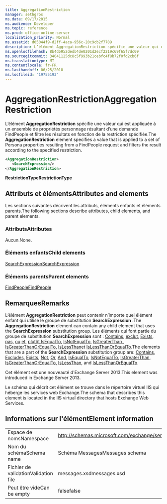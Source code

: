 ```yaml
---
title: AggregationRestriction
manager: sethgros
ms.date: 09/17/2015
ms.audience: Developer
ms.topic: reference
ms.prod: office-online-server
localization_priority: Normal
ms.assetid: d05044f9-d2ff-4aca-956c-20c9cb2f7709
description: L’élément AggregationRestriction spécifie une valeur qui est appliquée à un ensemble de propriétés personnage résultant d’une demande FindPeople et filtre les résultats en fonction de la restriction spécifiée.
ms.openlocfilehash: 8b4d5952dedb4de0201d2ecf2219c69f65f7dc09
ms.sourcegitcommit: 34041125dc8c5f993b21cebfc4f8b72f0fd2cb6f
ms.translationtype: MT
ms.contentlocale: fr-FR
ms.lasthandoff: 06/25/2018
ms.locfileid: "19755193"
---
```

# <a name="aggregationrestriction"></a><span data-ttu-id="245ee-103">AggregationRestriction</span><span class="sxs-lookup"><span data-stu-id="245ee-103">AggregationRestriction</span></span>

<span data-ttu-id="245ee-104">L’élément **AggregationRestriction** spécifie une valeur qui est appliquée à un ensemble de propriétés personnage résultant d’une demande FindPeople et filtre les résultats en fonction de la restriction spécifiée.</span><span class="sxs-lookup"><span data-stu-id="245ee-104">The **AggregationRestriction** element specifies a value that is applied to a set of Persona properties resulting from a FindPeople request and filters the result according to the specified restriction.</span></span> 
  
```XML
<AggregationRestriction>
   <SearchExpression/>
</AggregationRestriction>
```

 <span data-ttu-id="245ee-105">**RestrictionType**</span><span class="sxs-lookup"><span data-stu-id="245ee-105">**RestrictionType**</span></span>
## <a name="attributes-and-elements"></a><span data-ttu-id="245ee-106">Attributs et éléments</span><span class="sxs-lookup"><span data-stu-id="245ee-106">Attributes and elements</span></span>

<span data-ttu-id="245ee-107">Les sections suivantes décrivent les attributs, éléments enfants et éléments parents.</span><span class="sxs-lookup"><span data-stu-id="245ee-107">The following sections describe attributes, child elements, and parent elements.</span></span>
  
### <a name="attributes"></a><span data-ttu-id="245ee-108">Attributs</span><span class="sxs-lookup"><span data-stu-id="245ee-108">Attributes</span></span>

<span data-ttu-id="245ee-109">Aucun.</span><span class="sxs-lookup"><span data-stu-id="245ee-109">None.</span></span>
  
### <a name="child-elements"></a><span data-ttu-id="245ee-110">Éléments enfants</span><span class="sxs-lookup"><span data-stu-id="245ee-110">Child elements</span></span>

[<span data-ttu-id="245ee-111">SearchExpression</span><span class="sxs-lookup"><span data-stu-id="245ee-111">SearchExpression</span></span>](searchexpression.md)
  
### <a name="parent-elements"></a><span data-ttu-id="245ee-112">Éléments parents</span><span class="sxs-lookup"><span data-stu-id="245ee-112">Parent elements</span></span>

[<span data-ttu-id="245ee-113">FindPeople</span><span class="sxs-lookup"><span data-stu-id="245ee-113">FindPeople</span></span>](findpeople.md)
  
## <a name="remarks"></a><span data-ttu-id="245ee-114">Remarques</span><span class="sxs-lookup"><span data-stu-id="245ee-114">Remarks</span></span>

<span data-ttu-id="245ee-115">L’élément **AggregationRestriction** peut contenir n’importe quel élément enfant qui utilise le groupe de substitution **SearchExpression** .</span><span class="sxs-lookup"><span data-stu-id="245ee-115">The **AggregationRestriction** element can contain any child element that uses the **SearchExpression** substitution group.</span></span> <span data-ttu-id="245ee-116">Les éléments qui font partie du groupe de substitution **SearchExpression** sont : [Contains](contains.md), [exclut](excludes.md), [Exists](exists.md), [pas](not.md), [ou](or.md) [et](and.md), [plutôt IsEqualTo](isequalto.md), [IsNotEqualTo](isnotequalto.md), [IsGreaterThan ](isgreaterthan.md), [IsGreaterThanOrEqualTo](isgreaterthanorequalto.md), [IsLessThan](islessthan.md)et [IsLessThanOrEqualTo](islessthanorequalto.md).</span><span class="sxs-lookup"><span data-stu-id="245ee-116">The elements that are a part of the **SearchExpression** substitution group are: [Contains](contains.md), [Excludes](excludes.md), [Exists](exists.md), [Not](not.md), [Or](or.md), [And](and.md), [IsEqualTo](isequalto.md), [IsNotEqualTo](isnotequalto.md), [IsGreaterThan](isgreaterthan.md), [IsGreaterThanOrEqualTo](isgreaterthanorequalto.md), [IsLessThan](islessthan.md), and [IsLessThanOrEqualTo](islessthanorequalto.md).</span></span>
  
<span data-ttu-id="245ee-117">Cet élément est une nouveauté d'Exchange Server 2013.</span><span class="sxs-lookup"><span data-stu-id="245ee-117">This element was introduced in Exchange Server 2013.</span></span>
  
<span data-ttu-id="245ee-118">Le schéma qui décrit cet élément se trouve dans le répertoire virtuel IIS qui héberge les services web Exchange.</span><span class="sxs-lookup"><span data-stu-id="245ee-118">The schema that describes this element is located in the IIS virtual directory that hosts Exchange Web Services.</span></span>
  
## <a name="element-information"></a><span data-ttu-id="245ee-119">Informations sur l'élément</span><span class="sxs-lookup"><span data-stu-id="245ee-119">Element information</span></span>

|||
|:-----|:-----|
|<span data-ttu-id="245ee-120">Espace de noms</span><span class="sxs-lookup"><span data-stu-id="245ee-120">Namespace</span></span>  <br/> |http://schemas.microsoft.com/exchange/services/2006/messages  <br/> |
|<span data-ttu-id="245ee-121">Nom du schéma</span><span class="sxs-lookup"><span data-stu-id="245ee-121">Schema name</span></span>  <br/> |<span data-ttu-id="245ee-122">Schéma Messages</span><span class="sxs-lookup"><span data-stu-id="245ee-122">Messages schema</span></span>  <br/> |
|<span data-ttu-id="245ee-123">Fichier de validation</span><span class="sxs-lookup"><span data-stu-id="245ee-123">Validation file</span></span>  <br/> |<span data-ttu-id="245ee-124">messages.xsd</span><span class="sxs-lookup"><span data-stu-id="245ee-124">messages.xsd</span></span>  <br/> |
|<span data-ttu-id="245ee-125">Peut être vide</span><span class="sxs-lookup"><span data-stu-id="245ee-125">Can be empty</span></span>  <br/> |<span data-ttu-id="245ee-126">false</span><span class="sxs-lookup"><span data-stu-id="245ee-126">false</span></span>  <br/> |
   

